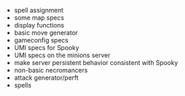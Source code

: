 <!-- - board points, board resets, and game ending -->
- spell assignment
- some map specs
- display functions
- basic move generator
- gameconfig specs
- UMI specs for Spooky
- UMI specs on the minions server
- make server persistent behavior consistent with Spooky
- non-basic necromancers
- attack generator/perft
- spells